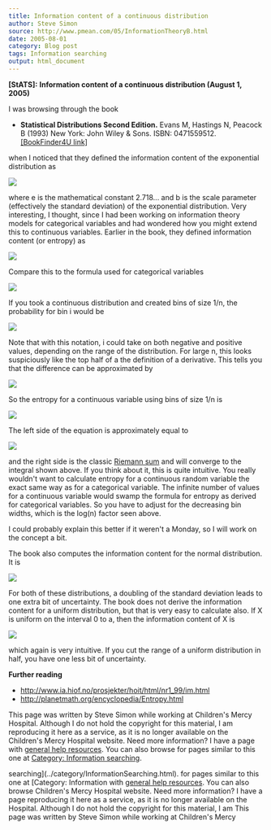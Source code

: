 ```yaml
---
title: Information content of a continuous distribution
author: Steve Simon
source: http://www.pmean.com/05/InformationTheoryB.html
date: 2005-08-01
category: Blog post
tags: Information searching
output: html_document
---
```

**[StATS]:** **Information content of a continuous
distribution (August 1, 2005)**

I was browsing through the book

-   **Statistical Distributions Second Edition.** Evans M, Hastings N,
    Peacock B (1993) New York: John Wiley & Sons. ISBN: 0471559512.
    [\[BookFinder4U
    link\]](http://www.bookfinder4u.com/detail/0471559512.html)

when I noticed that they defined the information content of the
exponential distribution as

![](../weblog/images/Information01.gif)

where e is the mathematical constant 2.718\... and b is the scale
parameter (effectively the standard deviation) of the exponential
distribution. Very interesting, I thought, since I had been working on
information theory models for categorical variables and had wondered how
you might extend this to continuous variables. Earlier in the book, they
defined information content (or entropy) as

![](../weblog/images/Information02.gif)

Compare this to the formula used for categorical variables

![](../weblog/images/Information03.gif)

If you took a continuous distribution and created bins of size 1/n, the
probability for bin i would be

![](../weblog/images/Information04.gif)

Note that with this notation, i could take on both negative and positive
values, depending on the range of the distribution. For large n, this
looks suspiciously like the top half of a the definition of a
derivative. This tells you that the difference can be approximated by

![](../weblog/images/Information05.gif)

So the entropy for a continuous variable using bins of size 1/n is

![](../weblog/images/Information06.gif)

The left side of the equation is approximately equal to

![](../weblog/images/Information07.gif)

and the right side is the classic [Riemann
sum](http://en.wikipedia.org/wiki/Riemann_sum) and will converge to the
integral shown above. If you think about it, this is quite intuitive.
You really wouldn\'t want to calculate entropy for a continuous random
variable the exact same way as for a categorical variable. The infinite
number of values for a continuous variable would swamp the formula for
entropy as derived for categorical variables. So you have to adjust for
the decreasing bin widths, which is the log(n) factor seen above.

I could probably explain this better if it weren\'t a Monday, so I will
work on the concept a bit.

The book also computes the information content for the normal
distribution. It is

![](../weblog/images/Information08.gif)

For both of these distributions, a doubling of the standard deviation
leads to one extra bit of uncertainty. The book does not derive the
information content for a uniform distribution, but that is very easy to
calculate also. If X is uniform on the interval 0 to a, then the
information content of X is

![](../weblog/images/Information09.gif)

which again is very intuitive. If you cut the range of a uniform
distribution in half, you have one less bit of uncertainty.

**Further reading**

-   <http://www.ia.hiof.no/prosjekter/hoit/html/nr1_99/im.html>
-   <http://planetmath.org/encyclopedia/Entropy.html>

This page was written by Steve Simon while working at Children\'s Mercy
Hospital. Although I do not hold the copyright for this material, I am
reproducing it here as a service, as it is no longer available on the
Children\'s Mercy Hospital website. Need more information? I have a page
with [general help resources](../GeneralHelp.html). You can also browse
for pages similar to this one at [Category: Information
searching](../category/InformationSearching.html).
<!---More--->
searching](../category/InformationSearching.html).
for pages similar to this one at [Category: Information
with [general help resources](../GeneralHelp.html). You can also browse
Children\'s Mercy Hospital website. Need more information? I have a page
reproducing it here as a service, as it is no longer available on the
Hospital. Although I do not hold the copyright for this material, I am
This page was written by Steve Simon while working at Children\'s Mercy

<!---Do not use
**[StATS]:** **Information content of a continuous
This page was written by Steve Simon while working at Children\'s Mercy
Hospital. Although I do not hold the copyright for this material, I am
reproducing it here as a service, as it is no longer available on the
Children\'s Mercy Hospital website. Need more information? I have a page
with [general help resources](../GeneralHelp.html). You can also browse
for pages similar to this one at [Category: Information
searching](../category/InformationSearching.html).
--->

